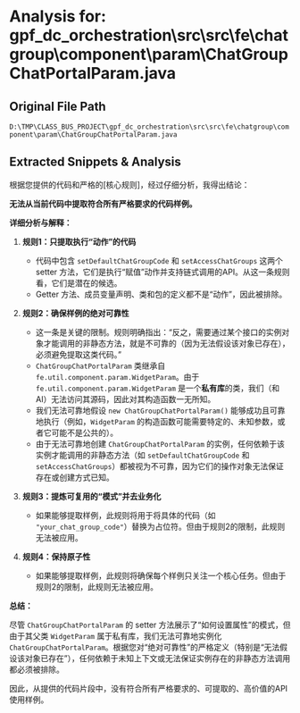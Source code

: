 # Analysis for: gpf_dc_orchestration\src\src\fe\chatgroup\component\param\ChatGroupChatPortalParam.java

## Original File Path
`D:\TMP\CLASS_BUS_PROJECT\gpf_dc_orchestration\src\src\fe\chatgroup\component\param\ChatGroupChatPortalParam.java`

## Extracted Snippets & Analysis
根据您提供的代码和严格的[核心规则]，经过仔细分析，我得出结论：

**无法从当前代码中提取符合所有严格要求的代码样例。**

**详细分析与解释：**

1.  **规则1：只提取执行“动作”的代码**
    *   代码中包含 `setDefaultChatGroupCode` 和 `setAccessChatGroups` 这两个 setter 方法，它们是执行“赋值”动作并支持链式调用的API。从这一条规则看，它们是潜在的候选。
    *   Getter 方法、成员变量声明、类和包的定义都不是“动作”，因此被排除。

2.  **规则2：确保样例的绝对可靠性**
    *   这一条是关键的限制。规则明确指出：“反之，需要通过某个接口的实例对象才能调用的非静态方法，就是不可靠的（因为无法假设该对象已存在），必须避免提取这类代码。”
    *   `ChatGroupChatPortalParam` 类继承自 `fe.util.component.param.WidgetParam`。由于 `fe.util.component.param.WidgetParam` 是一个**私有库**的类，我们（和AI）无法访问其源码，因此对其构造函数一无所知。
    *   我们无法可靠地假设 `new ChatGroupChatPortalParam()` 能够成功且可靠地执行（例如，`WidgetParam` 的构造函数可能需要特定的、未知参数，或者它可能不是公共的）。
    *   由于无法可靠地创建 `ChatGroupChatPortalParam` 的实例，任何依赖于该实例才能调用的非静态方法（如 `setDefaultChatGroupCode` 和 `setAccessChatGroups`）都被视为不可靠，因为它们的操作对象无法保证存在或创建方式已知。

3.  **规则3：提炼可复用的“模式”并去业务化**
    *   如果能够提取样例，此规则将用于将具体的代码（如 `"your_chat_group_code"`）替换为占位符。但由于规则2的限制，此规则无法被应用。

4.  **规则4：保持原子性**
    *   如果能够提取样例，此规则将确保每个样例只关注一个核心任务。但由于规则2的限制，此规则无法被应用。

**总结：**

尽管 `ChatGroupChatPortalParam` 的 setter 方法展示了“如何设置属性”的模式，但由于其父类 `WidgetParam` 属于私有库，我们无法可靠地实例化 `ChatGroupChatPortalParam`。根据您对“绝对可靠性”的严格定义（特别是“无法假设该对象已存在”），任何依赖于未知上下文或无法保证实例存在的非静态方法调用都必须被排除。

因此，从提供的代码片段中，没有符合所有严格要求的、可提取的、高价值的API使用样例。